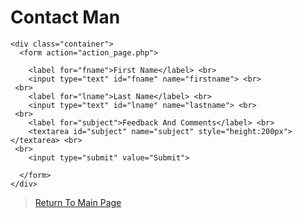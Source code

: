 # Contact Man
```
<div class="container">
  <form action="action_page.php">

    <label for="fname">First Name</label> <br>
    <input type="text" id="fname" name="firstname"> <br>
 <br>
    <label for="lname">Last Name</label> <br>
    <input type="text" id="lname" name="lastname"> <br>
 <br>
    <label for="subject">Feedback And Comments</label> <br>
    <textarea id="subject" name="subject" style="height:200px"></textarea> <br>
 <br>
    <input type="submit" value="Submit">

  </form>
</div>
```
>  <a href="https://theresiap.github.io/Personal-Project/">Return To Main Page</a>

